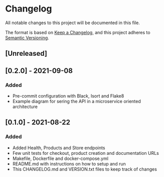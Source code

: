 # Changelog
All notable changes to this project will be documented in this file.

The format is based on [Keep a Changelog](https://keepachangelog.com/en/1.0.0/),
and this project adheres to [Semantic Versioning](https://semver.org/spec/v2.0.0.html).

## [Unreleased]

## [0.2.0] - 2021-09-08
### Added
- Pre-commit configuration with Black, Isort and Flake8
- Example diagram for sering the API in a microservice oriented architecture

## [0.1.0] - 2021-08-22
### Added
- Added Health, Products and Store endpoints
- Few unit tests for checkout, product creation and documentation URLs
- Makefile, Dockerfile and docker-compose.yml
- README.md with instructions on how to setup and run
- This CHANGELOG.md and VERSION.txt files to keep track of changes
